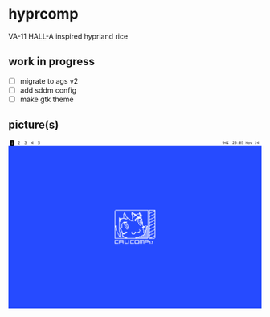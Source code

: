 # hyprcomp
VA-11 HALL-A inspired hyprland rice

## work in progress
* [ ] migrate to ags v2
* [ ] add sddm config
* [ ] make gtk theme

## picture(s)
![desktop preview](preview.png)
